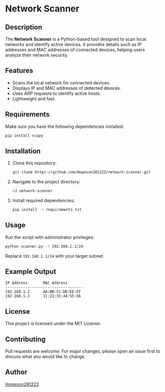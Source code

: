 # Network Scanner

## Description

The **Network Scanner** is a Python-based tool designed to scan local networks and identify active devices. It provides details such as IP addresses and MAC addresses of connected devices, helping users analyze their network security.

## Features

- Scans the local network for connected devices.
- Displays IP and MAC addresses of detected devices.
- Uses ARP requests to identify active hosts.
- Lightweight and fast.

## Requirements

Make sure you have the following dependencies installed:

```bash
pip install scapy
```

## Installation

1. Clone this repository:
   ```bash
   git clone https://github.com/Hopeson281223/network-scanner.git
   ```
2. Navigate to the project directory:
   ```bash
   cd network-scanner
   ```
3. Install required dependencies:
   ```bash
   pip install -r requirements.txt
   ```

## Usage

Run the script with administrator privileges:

```bash
python scanner.py -t 192.168.1.1/24
```

Replace `192.168.1.1/24` with your target subnet.

## Example Output

```
IP Address       MAC Address
-----------------------------------
192.168.1.2      AA:BB:CC:DD:EE:FF
192.168.1.3      11:22:33:44:55:66
```

## License

This project is licensed under the MIT License.

## Contributing

Pull requests are welcome. For major changes, please open an issue first to discuss what you would like to change.

## Author

[Hopeson281223](https://github.com/Hopeson281223)
